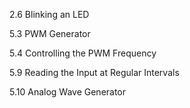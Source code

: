 2.6 Blinking an LED
    
    
    
5.3 PWM Generator




5.4 Controlling the PWM Frequency



5.9 Reading the Input at Regular Intervals




5.10 Analog Wave Generator